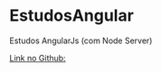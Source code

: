 # EstudosAngular
Estudos AngularJs (com Node Server)

[Link no Github:](https://github.com/gugahh/EstudosAngular.git) 